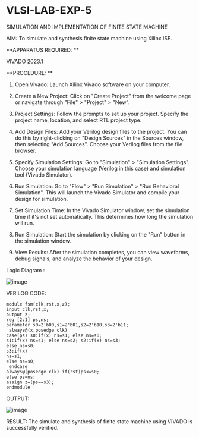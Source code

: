 # VLSI-LAB-EXP-5
SIMULATION AND IMPLEMENTATION OF FINITE STATE MACHINE

AIM: To simulate and synthesis finite state machine using Xilinx ISE.

**APPARATUS REQUIRED: **

VIVADO 2023.1

**PROCEDURE: **

1. Open Vivado: Launch Xilinx Vivado software on your computer.

2. Create a New Project: Click on "Create Project" from the welcome page or navigate through "File" > "Project" > "New".

3. Project Settings: Follow the prompts to set up your project. Specify the project name, location, and select RTL project type.

4. Add Design Files: Add your Verilog design files to the project. You can do this by right-clicking on "Design Sources" in the Sources window, then selecting "Add Sources". Choose your Verilog files from the file browser.

5. Specify Simulation Settings: Go to "Simulation" > "Simulation Settings". Choose your simulation language (Verilog in this case) and simulation tool (Vivado Simulator).

6. Run Simulation: Go to "Flow" > "Run Simulation" > "Run Behavioral Simulation". This will launch the Vivado Simulator and compile your design for simulation.

7. Set Simulation Time: In the Vivado Simulator window, set the simulation time if it's not set automatically. This determines how long the simulation will run.

8. Run Simulation: Start the simulation by clicking on the "Run" button in the simulation window.

9. View Results: After the simulation completes, you can view waveforms, debug signals, and analyze the behavior of your design.

Logic Diagram :

![image](https://github.com/navaneethans/VLSI-LAB-EXP-5/assets/6987778/34ec5d63-2b3b-4511-81ef-99f4572d5869)


VERILOG CODE:
```
module fsm(clk,rst,x,z); 
input clk,rst,x;
output z;
reg [2:1] ps,ns;
parameter s0=2'b00,s1=2'b01,s2=2'b10,s3=2'b11;
 always@(x,posedge clk)
case(ps) s0:if(x) ns=s1; else ns=s0;
s1:if(x) ns=s1; else ns=s2; s2:if(x) ns=s3;
else ns=s0;
s3:if(x)
ns=s1;
else ns=s0;
 endcase
always@(posedge clk) if(rst)ps<=s0;
else ps=ns;
assign z=(ps==s3);
endmodule
```
OUTPUT:

![image](https://github.com/Siva1309/VLSI-LAB-EXP-5/assets/166374356/d7113fac-446f-49af-a517-c0f8d278d780)


RESULT:
    The simulate and synthesis of finite state machine using VIVADO is successfully verified.




